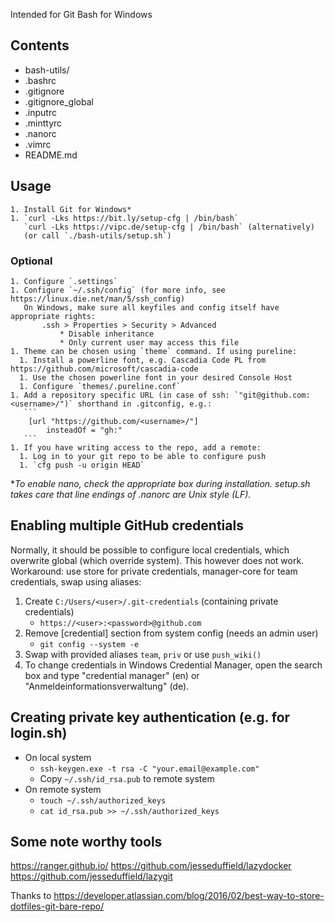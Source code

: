 Intended for Git Bash for Windows

## Contents
* bash-utils/
* .bashrc
* .gitignore
* .gitignore_global
* .inputrc
* .minttyrc
* .nanorc
* .vimrc
* README.md

## Usage
    1. Install Git for Windows*
    1. `curl -Lks https://bit.ly/setup-cfg | /bin/bash`
       `curl -Lks https://vipc.de/setup-cfg | /bin/bash` (alternatively)
       (or call `./bash-utils/setup.sh`)
### Optional
    1. Configure `.settings`
    1. Configure `~/.ssh/config` (for more info, see https://linux.die.net/man/5/ssh_config)
       On Windows, make sure all keyfiles and config itself have appropriate rights:
           .ssh > Properties > Security > Advanced
               * Disable inheritance
               * Only current user may access this file
    1. Theme can be chosen using `theme` command. If using pureline:
      1. Install a powerline font, e.g. Cascadia Code PL from https://github.com/microsoft/cascadia-code
      1. Use the chosen powerline font in your desired Console Host
      1. Configure `themes/.pureline.conf`
    1. Add a repository specific URL (in case of ssh: `"git@github.com:<username>/")` shorthand in .gitconfig, e.g.:
       ```
        [url "https://github.com/<username>/"]
            insteadOf = "gh:"
       ```
    1. If you have writing access to the repo, add a remote:
      1. Log in to your git repo to be able to configure push
      1. `cfg push -u origin HEAD`

*_To enable nano, check the appropriate box during installation. setup.sh takes care that line endings of .nanorc are Unix style (LF)._

## Enabling multiple GitHub credentials
Normally, it should be possible to configure local credentials, which overwrite global (which override system).
This however does not work.
Workaround: use store for private credentials, manager-core for team credentials, swap using aliases:
1. Create `C:/Users/<user>/.git-credentials` (containing private credentials)
   * `https://<user>:<password>@github.com`
2. Remove [credential] section from system config (needs an admin user)
   * `git config --system -e`
3. Swap with provided aliases `team`, `priv` or use `push_wiki()`
4. To change credentials in Windows Credential Manager, open the search box and type "credential manager" (en) or "Anmeldeinformationsverwaltung" (de).

## Creating private key authentication (e.g. for login.sh)
* On local system
  * `ssh-keygen.exe -t rsa -C "your.email@example.com"`
  * Copy `~/.ssh/id_rsa.pub` to remote system
* On remote system
  * `touch ~/.ssh/authorized_keys`
  * `cat id_rsa.pub >> ~/.ssh/authorized_keys`

## Some note worthy tools
https://ranger.github.io/
https://github.com/jesseduffield/lazydocker
https://github.com/jesseduffield/lazygit

Thanks to https://developer.atlassian.com/blog/2016/02/best-way-to-store-dotfiles-git-bare-repo/
